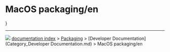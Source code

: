 # MacOS packaging/en
}



---
![](images/Right_arrow.png) [documentation index](../README.md) > [Packaging](Category_Packaging.md) > [Developer Documentation](Category_Developer Documentation.md) > MacOS packaging/en
